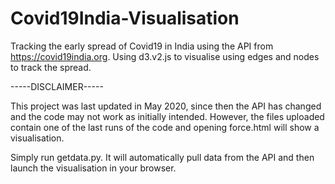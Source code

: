 # Covid19India-Visualisation
Tracking the early spread of Covid19 in India using the API from https://covid19india.org. Using d3.v2.js to visualise using edges and nodes to track the spread.

-----DISCLAIMER-----

This project was last updated in May 2020, since then the API has changed and the code may not work as initially intended. However, the files uploaded contain one of the last runs of the code and opening force.html will show a visualisation.

Simply run getdata.py. It will automatically pull data from the API and then launch the visualisation in your browser.
